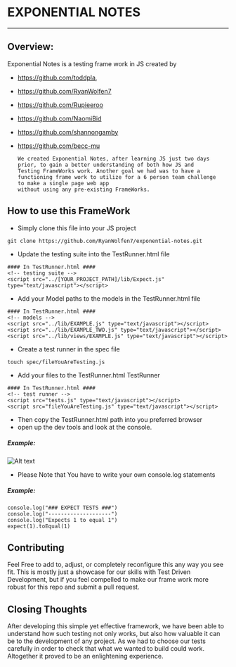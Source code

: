 # EXPONENTIAL NOTES
________
## Overview:
Exponential Notes is a testing frame work in JS created by
* https://github.com/toddpla,
* https://github.com/RyanWolfen7
* https://github.com/Rupieeroo
* https://github.com/NaomiBid
* https://github.com/shannongamby
* https://github.com/becc-mu


      We created Exponential Notes, after learning JS just two days
      prior, to gain a better understanding of both how JS and
      Testing FrameWorks work. Another goal we had was to have a
      functioning frame work to utilize for a 6 person team challenge
      to make a single page web app
      without using any pre-existing FrameWorks.

## How to use this FrameWork
* Simply clone this file into your JS project
`````
git clone https://github.com/RyanWolfen7/exponential-notes.git
`````
* Update the testing suite into the TestRunner.html file
`````
#### In TestRunner.html ####
<!-- testing suite -->
<script src="../[YOUR_PROJECT_PATH]/lib/Expect.js" type="text/javascript"></script>
`````
* Add your Model paths to the models in the TestRunner.html file
``````
#### In TestRunner.html ####
<!-- models -->
<script src="../lib/EXAMPLE.js" type="text/javascript"></script>
<script src="../lib/EXAMPLE_TWO.js" type="text/javascript"></script>
<script src="../lib/views/EXAMPLE.js" type="text/javascript"></script>
``````
* Create a test runner in the spec file
`````
touch spec/fileYouAreTesting.js
`````
* Add your files to the TestRunner.html TestRunner
``````
#### In TestRunner.html ####
<!-- test runner -->
<script src="tests.js" type="text/javascript"></script>
<script src="fileYouAreTesting.js" type="text/javascript"></script>
``````
* Then copy the TestRunner.html path into you preferred browser
* open up the dev tools and look at the console.
##### Example:
  ![Alt text](resources/pictures/ExponentialNotes_Example.png "Example")
* Please Note that You have to write your own console.log statements
##### Example:
`````
console.log("### EXPECT TESTS ###")
console.log("--------------------")
console.log("Expects 1 to equal 1")
expect(1).toEqual(1)
`````

## Contributing

Feel Free to add to, adjust, or completely reconfigure this any way you see fit. This is mostly just a showcase for our skills with Test Driven Development, but if you feel compelled to make our frame work more robust for this repo and submit a pull request.

## Closing Thoughts

After developing this simple yet effective framework, we have been able to understand how such testing not only works, but also how valuable it can be to the development of any project. As we had to choose our tests carefully in order to check that what we wanted to build could work. Altogether it proved to be an enlightening experience.

